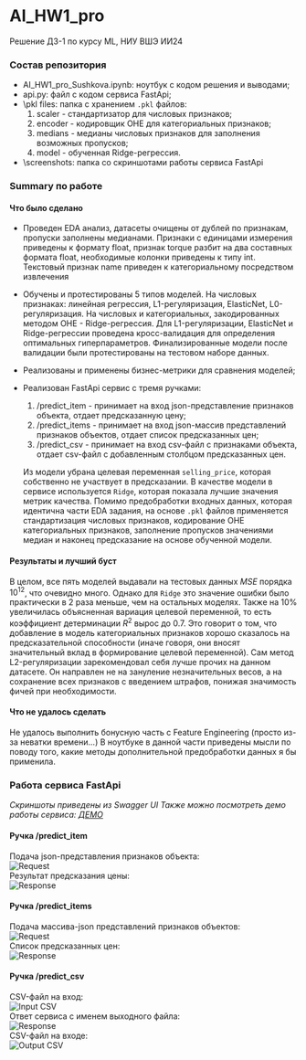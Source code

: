 # AI_HW1_pro
Решение ДЗ-1 по курсу ML, НИУ ВШЭ ИИ24

### Состав репозитория
- AI_HW1_pro_Sushkova.ipynb: ноутбук с кодом решения и выводами;
- api.py: файл с кодом сервиса FastApi;
- \pkl files: папка с хранением `.pkl` файлов:
  1. scaler - стандартизатор для числовых признаков;
  2. encoder - кодировщик OHE для категориальных признаков;
  3. medians - медианы числовых признаков для заполнения возможных пропусков;
  4. model - обученная Ridge-регрессия.
- \screenshots: папка со скриншотами работы сервиса FastApi

### Summary по работе
#### Что было сделано
- Проведен EDA анализ, датасеты очищены от дублей по признакам, пропуски заполнены медианами. Признаки с единицами измерения приведены к формату float, признак torque разбит на два составных формата float, необходимые колонки приведены к типу int. Текстовый признак name приведен к категориальному посредством извлечения 
- Обучены и протестированы 5 типов моделей. На числовых признаках: линейная регрессия, L1-регуляризация, ElasticNet, L0-регуляризация. На числовых и категориальных, закодированных методом OHE - Ridge-регрессия. Для L1-регуляризации, ElasticNet и Ridge-регрессии проведена кросс-валидация для определения оптимальных гиперпараметров. Финализированные модели после валидации были протестированы на тестовом наборе данных.
- Реализованы и применены бизнес-метрики для сравнения моделей;
- Реализован FastApi сервис с тремя ручками:
  1. /predict_item - принимает на вход json-представление признаков объекта, отдает предсказанную цену;
  2. /predict_items - принимает на вход json-массив представлений признаков объектов, отдает список предсказанных цен;
  3. /predict_csv - принимает на вход csv-файл с признаками объекта, отдает csv-файл с добавленным столбцом предсказанных цен.

  Из модели убрана целевая переменная `selling_price`, которая собственно не участвует в предсказании. В качестве модели в сервисе используется `Ridge`, которая показала лучшие значения метрик качества. Помимо предобработки входных данных, которая идентична части EDA задания, на основе `.pkl` файлов применяется стандартизация числовых признаков, кодирование OHE категориальных признаков, заполнение пропусков значениями медиан и наконец предсказание на основе обученной модели.

#### Результаты и лучший буст
В целом, все пять моделей выдавали на тестовых данных $MSE$ порядка $10^{12}$, что очевидно много. Однако для `Ridge` это значение ошибки было практически в $2$ раза меньше, чем на остальных моделях. Также на $10\%$ увеличилась объясненная вариация целевой переменной, то есть коэффициент детерминации $R^2$ вырос до $0.7$. Это говорит о том, что добавление в модель категориальных признаков хорошо сказалось на предсказательной способности (иначе говоря, они вносят значительный вклад в формирование целевой переменной). Сам метод L2-регуляризации зарекомендовал себя лучше прочих на данном датасете. Он направлен не на зануление незначительных весов, а на сохранение всех признаков с введением штрафов, понижая значимость фичей при необходимости.

#### Что не удалось сделать
Не удалось выполнить бонусную часть с Feature Engineering (просто из-за неватки времени...)
В ноутбуке в данной части приведены мысли по поводу того, какие методы дополнительной предобработки данных я бы применила.

### Работа сервиса FastApi
*Скриншоты приведены из Swagger UI*
*Также можно посмотреть демо работы сервиса: [ДЕМО](https://drive.google.com/file/d/1UlR7QAeyYUShQqqvi30irEbhq1xY6UM9/view?usp=sharing)*
#### Ручка /predict_item
Подача json-представления признаков объекта:<br>
![Request](screenshots/item_json.png)<br>
Результат предсказания цены:<br>
![Response](screenshots/item_predict.png)<br>
#### Ручка /predict_items
Подача массива-json представлений признаков объектов:<br>
![Request](screenshots/items_json.png)<br>
Список предсказанных цен:<br>
![Response](screenshots/items_predicts.png)<br>
#### Ручка /predict_csv
CSV-файл на вход:<br>
![Input CSV](screenshots/csv_input.png)<br>
Ответ сервиса с именем выходного файла:<br>
![Response](screenshots/csv_response.png)<br>
CSV-файл на входе:<br>
![Output CSV](screenshots/csv_output.png)<br>
